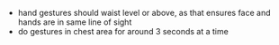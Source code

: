  - hand gestures should waist level or above, as that ensures face and hands are in same line of sight
 - do gestures in chest area for around 3 seconds at a time